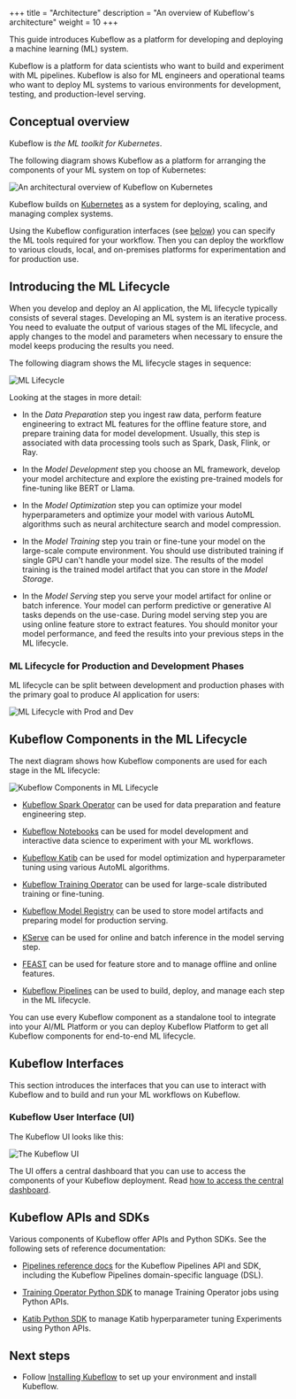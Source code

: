 +++
title = "Architecture"
description = "An overview of Kubeflow's architecture"
weight = 10
+++

<!--
Note for authors: The source of the diagrams is held in Google Slides decks,
in the "Doc diagrams" folder in the public Kubeflow shared drive.
-->

This guide introduces Kubeflow as a platform for developing and deploying a
machine learning (ML) system.

Kubeflow is a platform for data scientists who want to build and experiment with
ML pipelines. Kubeflow is also for ML engineers and operational teams who want
to deploy ML systems to various environments for development, testing, and
production-level serving.

## Conceptual overview

Kubeflow is _the ML toolkit for Kubernetes_.

The following diagram shows Kubeflow as a platform for arranging the
components of your ML system on top of Kubernetes:

<img src="/docs/started/images/kubeflow-architecture.drawio.svg"
  alt="An architectural overview of Kubeflow on Kubernetes"
  class="mt-3 mb-3 border border-info rounded">

Kubeflow builds on [Kubernetes](https://kubernetes.io/) as a system for
deploying, scaling, and managing complex systems.

Using the Kubeflow configuration interfaces (see [below](#kubeflow-interfaces)) you can
specify the ML tools required for your workflow. Then you can deploy the
workflow to various clouds, local, and on-premises platforms for experimentation and
for production use.

## Introducing the ML Lifecycle

When you develop and deploy an AI application, the ML lifecycle typically consists of
several stages. Developing an ML system is an iterative process.
You need to evaluate the output of various stages of the ML lifecycle, and apply
changes to the model and parameters when necessary to ensure the model keeps
producing the results you need.

The following diagram shows the ML lifecycle stages in sequence:

<img src="/docs/started/images/ml-lifecycle.drawio.svg"
  alt="ML Lifecycle"
  class="mt-3 mb-3 border border-info rounded">

Looking at the stages in more detail:

- In the _Data Preparation_ step you ingest raw data, perform feature engineering to extract ML
  features for the offline feature store, and prepare training data for model development.
  Usually, this step is associated with data processing tools such as Spark, Dask, Flink, or Ray.

- In the _Model Development_ step you choose an ML framework, develop your model architecture and
  explore the existing pre-trained models for fine-tuning like BERT or Llama.

- In the _Model Optimization_ step you can optimize your model hyperparameters and optimize your
  model with various AutoML algorithms such as neural architecture search and model compression.

- In the _Model Training_ step you train or fine-tune your model on the large-scale
  compute environment. You should use distributed training if single GPU can't handle your
  model size. The results of the model training is the trained model artifact that you
  can store in the _Model Storage_.

- In the _Model Serving_ step you serve your model artifact for online or batch inference. Your
  model can perform predictive or generative AI tasks depends on the use-case. During model serving
  step you are using online feature store to extract features. You should monitor your model
  performance, and feed the results into your previous steps in the ML lifecycle.

### ML Lifecycle for Production and Development Phases

ML lifecycle can be split between development and production phases with the primary goal to produce
AI application for users:

<img src="/docs/started/images/ml-lifecycle-prod-dev.drawio.svg"
  alt="ML Lifecycle with Prod and Dev"
  class="mt-3 mb-3 border border-info rounded">

## Kubeflow Components in the ML Lifecycle

The next diagram shows how Kubeflow components are used for each stage in the ML lifecycle:

<img src="/docs/started/images/ml-lifecycle-kubeflow.drawio.svg"
  alt="Kubeflow Components in ML Lifecycle"
  class="mt-3 mb-3 border border-info rounded">

- [Kubeflow Spark Operator](https://github.com/kubeflow/spark-operator) can be used for data
  preparation and feature engineering step.

- [Kubeflow Notebooks](/docs/components/notebooks/) can be used for model development and interactive
  data science to experiment with your ML workflows.

- [Kubeflow Katib](/docs/components/katib/) can be used for model optimization and hyperparameter
  tuning using various AutoML algorithms.

- [Kubeflow Training Operator](/docs/components/training/) can be used for large-scale distributed
  training or fine-tuning.

- [Kubeflow Model Registry](/docs/components/model-registry/) can be used to store model artifacts
  and preparing model for production serving.

- [KServe](https://kserve.github.io/website/master/) can be used for online and batch inference
  in the model serving step.

- [FEAST](https://feast.dev/) can be used for feature store and to manage offline and online
  features.

- [Kubeflow Pipelines](/docs/components/pipelines/) can be used to build, deploy, and manage each
  step in the ML lifecycle.

You can use every Kubeflow component as a standalone tool to integrate into your AI/ML Platform
or you can deploy Kubeflow Platform to get all Kubeflow components for end-to-end ML lifecycle.

## Kubeflow Interfaces

This section introduces the interfaces that you can use to interact with
Kubeflow and to build and run your ML workflows on Kubeflow.

### Kubeflow User Interface (UI)

The Kubeflow UI looks like this:

<img src="/docs/images/central-ui.png" 
  alt="The Kubeflow UI"
  class="mt-3 mb-3 border border-info rounded">

The UI offers a central dashboard that you can use to access the components
of your Kubeflow deployment. Read
[how to access the central dashboard](/docs/components/central-dash/overview/).

## Kubeflow APIs and SDKs

<!--
TODO (andreyvelich): Add reference docs once this issue is implemented: https://github.com/kubeflow/katib/issues/2081
-->

Various components of Kubeflow offer APIs and Python SDKs. See the following
sets of reference documentation:

- [Pipelines reference docs](/docs/components/pipelines/reference/) for the Kubeflow
  Pipelines API and SDK, including the Kubeflow Pipelines domain-specific
  language (DSL).

- [Training Operator Python SDK](https://github.com/kubeflow/training-operator/blob/86e0df17db715543b366e885c9ae659aa1342c8e/sdk/python/kubeflow/training/api/training_client.py)
  to manage Training Operator jobs using Python APIs.

- [Katib Python SDK](https://github.com/kubeflow/katib/blob/086093fed72610c227e3ae1b4044f27afa940852/sdk/python/v1beta1/kubeflow/katib/api/katib_client.py)
  to manage Katib hyperparameter tuning Experiments using Python APIs.

## Next steps

- Follow [Installing Kubeflow](/docs/started/installing-kubeflow/) to set up your environment and install Kubeflow.
